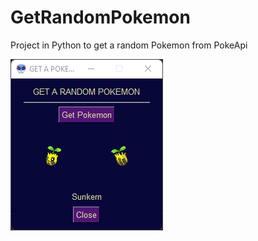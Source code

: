 # GetRandomPokemon
Project in Python to get a random Pokemon from PokeApi


![](https://github.com/nothingAD/GetRandomPokemon/blob/main/Screenshot%202023-02-23%20152622.png)
